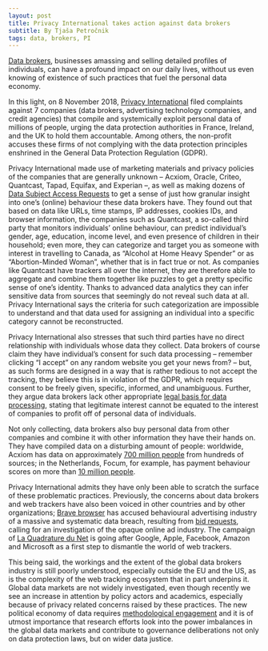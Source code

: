 ```yaml
---
layout: post
title: Privacy International takes action against data brokers
subtitle: By Tjaša Petročnik
tags: data, brokers, PI
---
```


[Data brokers](https://globaldatajustice.org/2018-10-29-data-brokers-impakt/), businesses amassing and selling detailed profiles of individuals, can have a profound impact on our daily lives, without us even knowing of existence of such practices that fuel the personal data economy.

In this light, on 8 November 2018, [Privacy International](https://privacyinternational.org/press-release/2424/privacy-international-files-complaints-against-seven-companies-wide-scale-and) filed complaints against 7 companies (data brokers, advertising technology companies, and credit agencies) that compile and systemically exploit personal data of millions of people, urging the data protection authorities in France, Ireland, and the UK to hold them accountable. Among others, the non-profit accuses these firms of not complying with the data protection principles enshrined in the General Data Protection Regulation (GDPR).

Privacy International made use of marketing materials and privacy policies of the companies that are generally unknown – Acxiom, Oracle, Criteo, Quantcast, Tapad, Equifax, and Experian –, as well as making dozens of [Data Subject Access Requests](https://www.privacyinternational.org/feature/2433/i-asked-online-tracking-company-all-my-data-and-heres-what-i-found) to get a sense of just how granular insight into one’s (online) behaviour these data brokers have. They found out that based on data like URLs, time stamps, IP addresses, cookies IDs, and browser information, the companies such as Quantcast, a so-called third party that monitors individuals’ online behaviour, can predict individual’s gender, age, education, income level, and even presence of children in their household; even more, they can categorize and target you as someone with interest in travelling to Canada, as “Alcohol at Home Heavy Spender” or as “Abortion-Minded Woman”, whether that is in fact true or not. As companies like Quantcast have trackers all over the internet, they are therefore able to aggregate and combine them together like puzzles to get a pretty specific sense of one’s identity. Thanks to advanced data analytics they can infer sensitive data from sources that seemingly do not reveal such data at all. Privacy International says the criteria for such categorization are impossible to understand and that data used for assigning an individual into a specific category cannot be reconstructed.

Privacy International also stresses that such third parties have no direct relationship with individuals whose data they collect. Data brokers of course claim they have individual’s consent for such data processing – remember clicking “I accept” on any random website you get your news from? – but, as such forms are designed in a way that is rather tedious to not accept the tracking, they believe this is in violation of the GDPR, which requires consent to be freely given, specific, informed, and unambiguous. Further, they argue data brokers lack other appropriate [legal basis for data processing](https://privacyinternational.org/advocacy-briefing/2434/why-weve-filed-complaints-against-companies-most-people-have-never-heard-and), stating that legitimate interest cannot be equated to the interest of companies to profit off of personal data of individuals. 

Not only collecting, data brokers also buy personal data from other companies and combine it with other information they have their hands on. They have compiled data on a disturbing amount of people: worldwide, Acxiom has data on approximately [700 million people](https://www.privacyinternational.org/feature/2433/i-asked-online-tracking-company-all-my-data-and-heres-what-i-found) from hundreds of sources; in the Netherlands, Focum, for example, has payment behaviour scores on more than [10 million people](https://globaldatajustice.org/2018-10-29-data-brokers-impakt/).

Privacy International admits they have only been able to scratch the surface of these problematic practices. Previously, the concerns about data brokers and web trackers have also been voiced in other countries and by other organizations; [Brave browser](https://brave.com/adtech-data-breach-complaint) has accused behavioural advertising industry of a massive and systematic data breach, resulting from [bid requests](http://www.digitalmarketing-glossary.com/What-is-Bid-request-definition), calling for an investigation of the opaque online ad industry. The campaign of [La Quadrature du Net](https://www.laquadrature.net/en/2018/04/18/class_action_gafam/) is going after Google, Apple, Facebook, Amazon and Microsoft as a first step to dismantle the world of web trackers.

This being said, the workings and the extent of the global data brokers industry is still poorly understood, especially outside the EU and the US, as is the complexity of the web tracking ecosystem that in part underpins it. Global data markets are not widely investigated, even though recently we see an increase in attention by policy actors and academics, especially because of privacy related concerns raised by these practices. The new political economy of data requires [methodological engagement](https://journals.sagepub.com/doi/full/10.1177/2053951717736335) and it is of utmost importance that research efforts look into the power imbalances in the global data markets and contribute to governance deliberations not only on data protection laws, but on wider data justice.
